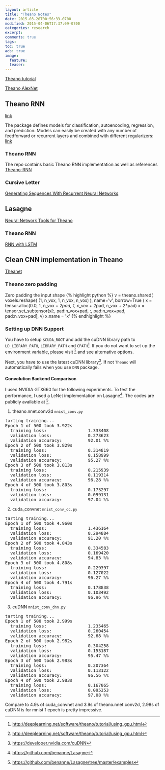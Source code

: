 ```yaml
---
layout: article
title: "Theano Notes"
date: 2015-03-20T00:56:33-0700
modified: 2015-04-06T17:37:09-0700
categories: research
excerpt:
comments: true
tags:
toc: true
ads: true
image:
  feature:
  teaser:
---
```


[Theano tutorial](http://nbviewer.ipython.org/github/craffel/theano-tutorial/blob/master/Theano%20Tutorial.ipynb)

[Theano AlexNet](https://github.com/uoguelph-mlrg/theano_alexnet)

## Theano RNN

[link](http://stackoverflow.com/questions/24431621/does-theano-do-automatic-unfolding-for-bptt)

The package defines models for classification, autoencoding, regression, and prediction. Models can easily be created with any number of feedforward or recurrent layers and combined with different regularizers:
[link](https://github.com/lmjohns3/theanets)

### Theano RNN 

The repo contains basic Theano RNN implementation as well as references 
[Theano-RNN](https://github.com/gwtaylor/theano-rnn)

### Cursive Letter

[Generating Sequences With Recurrent Neural Networks](http://arxiv.org/pdf/1308.0850v5.pdf)

## Lasagne

[Neural Network Tools for Theano](https://github.com/benanne/Lasagne)

### Theano RNN

[RNN with LSTM](https://github.com/rakeshvar/rnn_ctc)


## Clean CNN implementation in Theano

[Theanet](https://github.com/rakeshvar/theanet/)

### Theano zero padding

Zero padding the input shape
{% highlight python %}
v = theano.shared(
    voxels.reshape(
        (1, n_vox, 1, n_vox, n_vox)
    ),
    name='v',
    borrow=True
)
x = tensor.alloc(0.0, 1, n_vox + 2*pad, 1, n_vox + 2*pad, n_vox + 2*pad)
x = tensor.set_subtensor(x[:, pad:n_vox+pad, :, pad:n_vox+pad, pad:n_vox+pad], v)
x.name = 'x'
{% endhighlight %}

### Setting up DNN Support

You have to setup `$CUDA_ROOT` and add the cuDNN library path to `LD_LIBRARY_PATH`, `LIBRARY_PATH` and `CPATH`[^1].
If you do not want to set up the environment variable, please visit [^1] and see alternative options.

Next, you have to use the latest cuDNN library[^2]. If not `Theano` will automatically fails when you use `DNN` package.

#### Convolution Backend Comparison

I used NVIDIA GTX660 for the following experiments. To test the performance, I used a LeNet implementation on Lasagne[^3]. The codes are publicly available at [^4].

1. theano.nnet.conv2d `mnist_conv.py`

<pre>
tarting training...
Epoch 1 of 500 took 3.922s
  training loss:                1.333408
  validation loss:              0.273623
  validation accuracy:          92.01 %%
Epoch 2 of 500 took 3.829s
  training loss:                0.314819
  validation loss:              0.158999
  validation accuracy:          95.27 %%
Epoch 3 of 500 took 3.813s
  training loss:                0.215939
  validation loss:              0.119314
  validation accuracy:          96.28 %%
Epoch 4 of 500 took 3.803s
  training loss:                0.173297
  validation loss:              0.099131
  validation accuracy:          97.04 %%
</pre>

2. cuda_convnet `mnist_conv_cc.py`

<pre>
tarting training...
Epoch 1 of 500 took 4.960s
  training loss:                1.436164
  validation loss:              0.294884
  validation accuracy:          91.20 %%
Epoch 2 of 500 took 4.843s
  training loss:                0.334583
  validation loss:              0.169420
  validation accuracy:          94.83 %%
Epoch 3 of 500 took 4.808s
  training loss:                0.229397
  validation loss:              0.127022
  validation accuracy:          96.27 %%
Epoch 4 of 500 took 4.791s
  training loss:                0.178838
  validation loss:              0.103492
  validation accuracy:          96.96 %%
</pre>

3. cuDNN `mnist_conv_dnn.py`

<pre>
tarting training...
Epoch 1 of 500 took 2.999s
  training loss:                1.235465
  validation loss:              0.260454
  validation accuracy:          92.68 %%
Epoch 2 of 500 took 2.982s
  training loss:                0.304258
  validation loss:              0.153187
  validation accuracy:          95.47 %%
Epoch 3 of 500 took 2.983s
  training loss:                0.207364
  validation loss:              0.113122
  validation accuracy:          96.56 %%
Epoch 4 of 500 took 2.983s
  training loss:                0.167065
  validation loss:              0.095353
  validation accuracy:          97.08 %%
</pre>

Compare to 4.9s of cuda_convnet and 3.9s of theano.nnet.conv2d, 2.98s of cuDNN is for mnist 1 epoch is pretty impressive.


[^1]: http://deeplearning.net/software/theano/tutorial/using_gpu.html
[^2]: https://developer.nvidia.com/cuDNN
[^3]: https://github.com/benanne/Lasagne
[^4]: https://github.com/benanne/Lasagne/tree/master/examples
